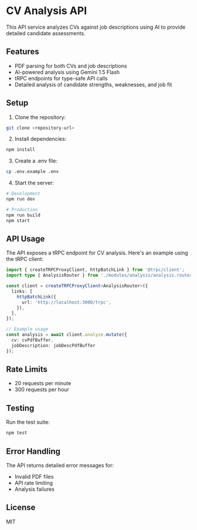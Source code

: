 # CV Analysis API

This API service analyzes CVs against job descriptions using AI to provide detailed candidate assessments.

## Features

- PDF parsing for both CVs and job descriptions
- AI-powered analysis using Gemini 1.5 Flash
- tRPC endpoints for type-safe API calls
- Detailed analysis of candidate strengths, weaknesses, and job fit

## Setup

1. Clone the repository:

```bash
git clone <repository-url>
```

2. Install dependencies:

```bash
npm install
```

3. Create a .env file:

```bash
cp .env.example .env
```

4. Start the server:

```bash
# Development
npm run dev

# Production
npm run build
npm start
```

## API Usage

The API exposes a tRPC endpoint for CV analysis. Here's an example using the tRPC client:

```typescript
import { createTRPCProxyClient, httpBatchLink } from '@trpc/client';
import type { AnalysisRouter } from './modules/analysis/analysis.router';

const client = createTRPCProxyClient<AnalysisRouter>({
  links: [
    httpBatchLink({
      url: 'http://localhost:3000/trpc',
    }),
  ],
});

// Example usage
const analysis = await client.analyze.mutate({
  cv: cvPdfBuffer,
  jobDescription: jobDescPdfBuffer
});
```

## Rate Limits

- 20 requests per minute
- 300 requests per hour

## Testing

Run the test suite:

```bash
npm test
```

## Error Handling

The API returns detailed error messages for:
- Invalid PDF files
- API rate limiting
- Analysis failures

## License

MIT
